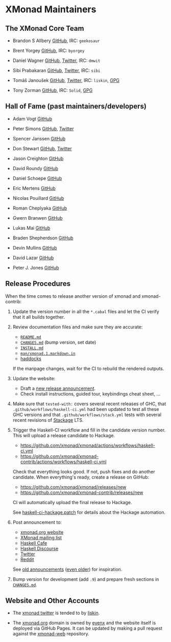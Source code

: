 # XMonad Maintainers

## The XMonad Core Team

  * Brandon S Allbery [GitHub][geekosaur], IRC: `geekosaur`

  * Brent Yorgey [GitHub][byorgey], IRC: `byorgey`

  * Daniel Wagner [GitHub][dmwit], [Twitter][twitter:dmwit], IRC: `dmwit`

  * Sibi Prabakaran [GitHub][psibi], [Twitter][twitter:psibi], IRC: `sibi`

  * Tomáš Janoušek [GitHub][liskin], [Twitter][twitter:liskin], IRC: `liskin`, [GPG][gpg:liskin]

  * Tony Zorman [GitHub][slotThe], IRC: `Solid`, [GPG][gpg:slotThe]

[geekosaur]: https://github.com/geekosaur
[byorgey]: https://github.com/byorgey
[dmwit]: https://github.com/dmwit
[psibi]: https://github.com/psibi
[liskin]: https://github.com/liskin
[slotThe]: https://github.com/slotThe

[gpg:liskin]: https://github.com/liskin.gpg
[gpg:slotThe]: https://github.com/slotThe.gpg

[twitter:dmwit]: https://twitter.com/dmwit13
[twitter:psibi]: https://twitter.com/psibi
[twitter:liskin]: https://twitter.com/Liskni_si

## Hall of Fame (past maintainers/developers)

  * Adam Vogt [GitHub](https://github.com/aavogt)

  * Peter Simons [GitHub](https://github.com/peti), [Twitter](https://twitter.com/OriginalPeti)

  * Spencer Janssen [GitHub](https://github.com/spencerjanssen)

  * Don Stewart [GitHub](https://github.com/donsbot), [Twitter](https://twitter.com/donsbot)

  * Jason Creighton [GitHub](https://github.com/JasonCreighton)

  * David Roundy [GitHub](https://github.com/droundy)

  * Daniel Schoepe [GitHub](https://github.com/dschoepe)

  * Eric Mertens [GitHub](https://github.com/glguy)

  * Nicolas Pouillard [GitHub](https://github.com/np)

  * Roman Cheplyaka [GitHub](https://github.com/UnkindPartition)

  * Gwern Branwen [GitHub](https://github.com/gwern)

  * Lukas Mai [GitHub](https://github.com/mauke)

  * Braden Shepherdson [GitHub](https://github.com/shepheb)

  * Devin Mullins [GitHub](https://github.com/twifkak)

  * David Lazar [GitHub](https://github.com/davidlazar)

  * Peter J. Jones [GitHub](https://github.com/pjones)

## Release Procedures

When the time comes to release another version of xmonad and xmonad-contrib:

  1. Update the version number in all the `*.cabal` files and let the CI
     verify that it all builds together.

  2. Review documentation files and make sure they are accurate:

     - [`README.md`](README.md)
     - [`CHANGES.md`](CHANGES.md) (bump version, set date)
     - [`INSTALL.md`](INSTALL.md)
     - [`man/xmonad.1.markdown.in`](man/xmonad.1.markdown.in)
     - [haddocks](https://xmonad.github.io/xmonad-docs/)

     If the manpage changes, wait for the CI to rebuild the rendered outputs.

  3. Update the website:

     - Draft a [new release announcement][web-announce].
     - Check install instructions, guided tour, keybindings cheat sheet, …

  4. Make sure that `tested-with:` covers several recent releases of GHC, that
     `.github/workflows/haskell-ci.yml` had been updated to test all these GHC
     versions and that `.github/workflows/stack.yml` tests with several recent
     revisions of [Stackage][] LTS.

  5. Trigger the Haskell-CI workflow and fill in the candidate version number.
     This will upload a release candidate to Hackage.

     - https://github.com/xmonad/xmonad/actions/workflows/haskell-ci.yml
     - https://github.com/xmonad/xmonad-contrib/actions/workflows/haskell-ci.yml

     Check that everything looks good. If not, push fixes and do another
     candidate. When everything's ready, create a release on GitHub:

     - https://github.com/xmonad/xmonad/releases/new
     - https://github.com/xmonad/xmonad-contrib/releases/new

     CI will automatically upload the final release to Hackage.

     See [haskell-ci-hackage.patch][] for details about the Hackage automation.

  6. Post announcement to:

     - [xmonad.org website](https://github.com/xmonad/xmonad-web/tree/gh-pages/news/_posts)
     - [XMonad mailing list](https://mail.haskell.org/mailman/listinfo/xmonad)
     - [Haskell Cafe](https://mail.haskell.org/cgi-bin/mailman/listinfo/haskell-cafe)
     - [Haskell Discourse](https://discourse.haskell.org/)
     - [Twitter](https://twitter.com/xmonad)
     - [Reddit](https://www.reddit.com/r/xmonad/)

     See [old announcements][old-announce] ([even older][older-announce]) for inspiration.

  7. Bump version for development (add `.9`) and prepare fresh sections in
     [`CHANGES.md`](CHANGES.md).

[packdeps]: https://hackage.haskell.org/package/packdeps
[Stackage]: https://www.stackage.org/
[haskell-ci-hackage.patch]: .github/workflows/haskell-ci-hackage.patch
[web-announce]: https://github.com/xmonad/xmonad-web/tree/gh-pages/news/_posts
[old-announce]: https://github.com/xmonad/xmonad-web/blob/gh-pages/news/_posts/2021-10-27-xmonad-0-17-0.md
[older-announce]: https://github.com/xmonad/xmonad-web/tree/55614349421ebafaef4a47424fcb16efa80ff768

## Website and Other Accounts

* The [xmonad twitter] is tended to by [liskin].

* The [xmonad.org] domain is owned by [eyenx] and the website itself is
  deployed via GitHub Pages.  It can be updated by making a pull request
  against the [xmonad-web] repository.

[eyenx]: https://github.com/eyenx
[xmonad-web]: https://github.com/xmonad/xmonad-web/
[xmonad.org]: https://xmonad.org/
[xmonad twitter]: https://twitter.com/xmonad
